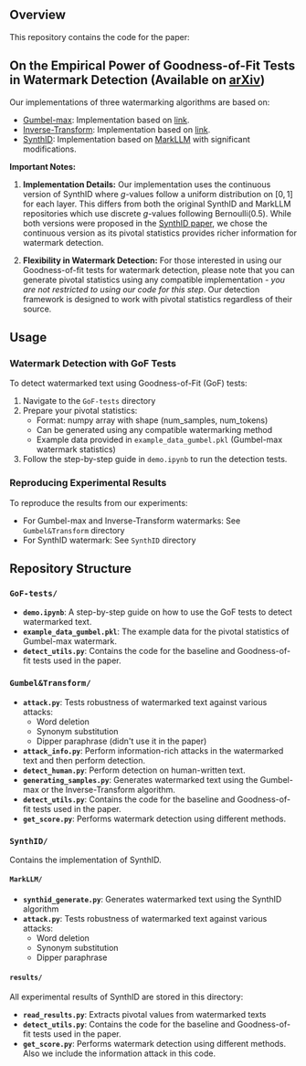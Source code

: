 ## Overview
This repository contains the code for the paper:

## **On the Empirical Power of Goodness-of-Fit Tests in Watermark Detection**  (Available on [arXiv](https://arxiv.org/abs/2510.03944))

Our implementations of three watermarking algorithms are based on:
- [Gumbel-max](https://simons.berkeley.edu/talks/scott-aaronson-ut-austin-openai-2023-08-17): Implementation based on [link](https://github.com/lx10077/WatermarkFramework).
- [Inverse-Transform](https://arxiv.org/abs/2307.15593): Implementation based on [link](https://github.com/lx10077/WatermarkFramework).
- [SynthID](https://www-nature-com.proxy.library.upenn.edu/articles/s41586-024-08025-4): Implementation based on [MarkLLM](https://github.com/THU-BPM/MarkLLM/tree/main) with significant modifications. 

**Important Notes:**
1. **Implementation Details:** Our implementation uses the continuous version of SynthID where $g$-values follow a uniform distribution on $[0,1]$ for each layer. This differs from both the original SynthID and MarkLLM repositories which use discrete $g$-values following Bernoulli(0.5). While both versions were proposed in the [SynthID paper](https://www-nature-com.proxy.library.upenn.edu/articles/s41586-024-08025-4), we chose the continuous version as its pivotal statistics provides richer information for watermark detection.

2. **Flexibility in Watermark Detection:** For those interested in using our Goodness-of-fit tests for watermark detection, please note that you can generate pivotal statistics using any compatible implementation - *you are not restricted to using our code for this step*. Our detection framework is designed to work with pivotal statistics regardless of their source.


## Usage

### Watermark Detection with GoF Tests
To detect watermarked text using Goodness-of-Fit (GoF) tests:

1. Navigate to the `GoF-tests` directory
2. Prepare your pivotal statistics:
   - Format: numpy array with shape (num_samples, num_tokens)
   - Can be generated using any compatible watermarking method
   - Example data provided in `example_data_gumbel.pkl` (Gumbel-max watermark statistics)
3. Follow the step-by-step guide in `demo.ipynb` to run the detection tests.

### Reproducing Experimental Results
To reproduce the results from our experiments:
- For Gumbel-max and Inverse-Transform watermarks: See `Gumbel&Transform` directory
- For SynthID watermark: See `SynthID` directory

## Repository Structure
### `GoF-tests/`
- **`demo.ipynb`**: A step-by-step guide on how to use the GoF tests to detect watermarked text.
- **`example_data_gumbel.pkl`**: The example data for the pivotal statistics of Gumbel-max watermark.
- **`detect_utils.py`**: Contains the code for the baseline and Goodness-of-fit tests used in the paper.

### `Gumbel&Transform/`
- **`attack.py`**: Tests robustness of watermarked text against various attacks:
  - Word deletion
  - Synonym substitution
  - Dipper paraphrase (didn't use it in the paper)
- **`attack_info.py`**: Perform information-rich attacks in the watermarked text and then perform detection.
- **`detect_human.py`**: Perform detection on human-written text.
- **`generating_samples.py`**: Generates watermarked text using the Gumbel-max or the Inverse-Transform algorithm.
- **`detect_utils.py`**: Contains the code for the baseline and Goodness-of-fit tests used in the paper.
- **`get_score.py`**: Performs watermark detection using different methods.

### `SynthID/`
Contains the implementation of SynthID.
  #### `MarkLLM/`
  - **`synthid_generate.py`**: Generates watermarked text using the SynthID algorithm
  - **`attack.py`**: Tests robustness of watermarked text against various attacks:
    - Word deletion
    - Synonym substitution
    - Dipper paraphrase

  #### `results/`
  All experimental results of SynthID are stored in this directory:
  - **`read_results.py`**: Extracts pivotal values from watermarked texts
  - **`detect_utils.py`**: Contains the code for the baseline and Goodness-of-fit tests used in the paper.
  - **`get_score.py`**: Performs watermark detection using different methods. Also we include the information attack in this code.
